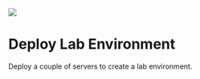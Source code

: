<a href="https://portal.azure.com/#create/Microsoft.Template/uri/https%3A%2F%2Fraw.githubusercontent.com%2Fpcdiks%2Fdevtestlab%2Fmaster%2Fdevtestlabdemo%2Fdevtestlabdemo%2FTemplates%2FDemoEnvironment.json" target="_blank">
    <img src="http://azuredeploy.net/deploybutton.png"/></a>

# Deploy Lab Environment #
Deploy a couple of servers to create a lab environment.